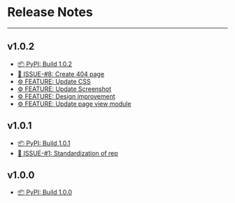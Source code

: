 # Release Notes

---

## v1.0.2

- [📦 PyPI: Build 1.0.2](https://github.com/dracula/mkdocs/releases/tag/v1.0.2)
- [📌 ISSUE-#8: Create 404 page](https://github.com/dracula/mkdocs/issues/8)
- [⚙️ FEATURE: Update CSS]()
- [⚙️ FEATURE: Update Screenshot]()
- [⚙️ FEATURE: Design improvement]()
- [⚙️ FEATURE: Update page view module]()

## v1.0.1

- [📦 PyPI: Build 1.0.1](https://github.com/dracula/mkdocs/releases/tag/v1.0.1)
- [📌 ISSUE-#1: Standardization of rep](https://github.com/dracula/mkdocs/issues/1)

## v1.0.0

- [📦 PyPI: Build 1.0.0](https://github.com/FernandoCelmer/mkdocs/releases/tag/v1.0.0)